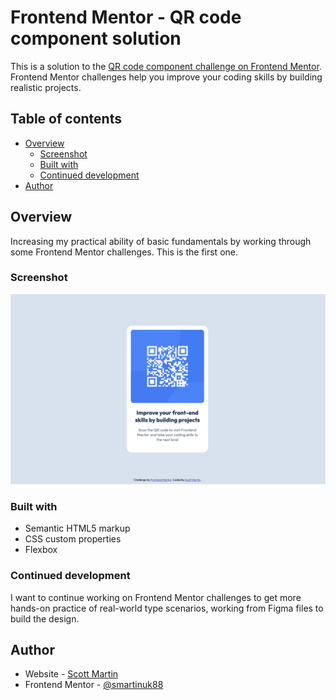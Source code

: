 # Frontend Mentor - QR code component solution

This is a solution to the [QR code component challenge on Frontend Mentor](https://www.frontendmentor.io/challenges/qr-code-component-iux_sIO_H). Frontend Mentor challenges help you improve your coding skills by building realistic projects.

## Table of contents

- [Overview](#overview)
  - [Screenshot](#screenshot)
  - [Built with](#built-with)
  - [Continued development](#continued-development)
- [Author](#author)

## Overview

Increasing my practical ability of basic fundamentals by working through some Frontend Mentor challenges. This is the first one.

### Screenshot

![](./images/qr-component-screenshot.png)

### Built with

- Semantic HTML5 markup
- CSS custom properties
- Flexbox

### Continued development

I want to continue working on Frontend Mentor challenges to get more hands-on practice of real-world type scenarios, working from Figma files to build the design.

## Author

- Website - [Scott Martin](https://www.scottmartinwebdevelopment.com)
- Frontend Mentor - [@smartinuk88](https://www.frontendmentor.io/profile/smartinuk88)
